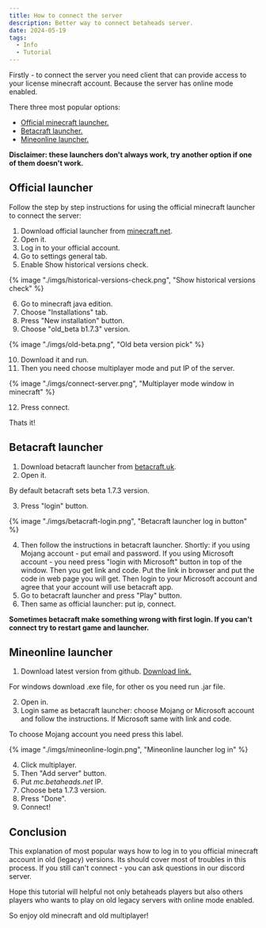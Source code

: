 ```yaml
---
title: How to connect the server
description: Better way to connect betaheads server.
date: 2024-05-19
tags:
  - Info
  - Tutorial
---
```


Firstly - to connect the server you need client that can provide access to your license minecraft account. Because the server has online mode enabled.

There three most popular options:

- [Official minecraft launcher.](./#official-launcher)
- [Betacraft launcher.](./#betacraft-launcher)
- [Mineonline launcher.](./#mineonline-launcher)

**Disclaimer: these launchers don't always work, try another option if one of them doesn't work.**

## Official launcher

Follow the step by step instructions for using the official minecraft launcher to connect the server:

1. Download official launcher from <a href="https://www.minecraft.net/" target="_blank">minecraft.net</a>.
2. Open it.
3. Log in to your official account.
4. Go to settings general tab.
5. Enable Show historical versions check.

{% image "./imgs/historical-versions-check.png", "Show historical versions check" %}

6. Go to minecraft java edition.
7. Choose "Installations" tab.
8. Press "New installation" button.
9. Choose "old_beta b1.7.3" version.

{% image "./imgs/old-beta.png", "Old beta version pick" %}

10. Download it and run.
11. Then you need choose multiplayer mode and put IP of the server.

{% image "./imgs/connect-server.png", "Multiplayer mode window in minecraft" %}

12.  Press connect.

Thats it!

## Betacraft launcher

1. Download betacraft launcher from <a href="https://betacraft.uk/downloads" target="_blank">betacraft.uk</a>.
2. Open it.

By default betacraft sets beta 1.7.3 version.

3. Press "login" button.

{% image "./imgs/betacraft-login.png", "Betacraft launcher log in button" %}

4. Then follow the instructions in betacraft launcher. Shortly: if you using Mojang account - put email and password. If you using Microsoft account - you need press "login with Microsoft" button in top of the window. Then you get link and code. Put the link in browser and put the code in web page you will get. Then login to your Microsoft account and agree that your account will use betacraft app.
5. Go to betacraft launcher and press "Play" button.
6. Then same as official launcher: put ip, connect.

**Sometimes betacraft make something wrong with first login. If you can't connect try to restart game and launcher.**

## Mineonline launcher

1. Download latest version from github. <a href="https://github.com/craftycodie/MineOnline/releases" target="_blank">Download link.</a> 

For windows download .exe file, for other os you need run .jar file.

2. Open in.
3. Login same as betacraft launcher: choose Mojang or Microsoft account and follow the instructions. If Microsoft same with link and code.

To choose Mojang account you need press this label.

{% image "./imgs/mineonline-login.png", "Mineonline launcher log in" %}

4. Click multiplayer.
5. Then "Add server" button.
6. Put *mc.betaheads.net* IP.
7. Choose beta 1.7.3 version.
8. Press "Done".
8. Connect!

## Conclusion

This explanation of most popular ways how to log in to you official minecraft account in old (legacy) versions. Its should cover most of troubles in this process. If you still can't connect - you can ask questions in our discord server.

Hope this tutorial will helpful not only betaheads players but also others players who wants to play on old legacy servers with online mode enabled.

So enjoy old minecraft and old multiplayer!